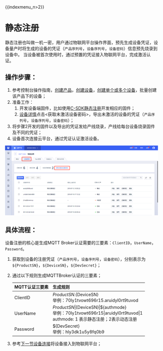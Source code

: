 {{indexmenu_n>2}}


# 静态注册
静态注册也叫做一机一密，用户通过物联网平台操作界面，预先生成设备凭证，设备量产时将生成的设备的凭证（`产品序列号`，`设备序列号`，`设备密码`）信息预先烧录到设备中。 当设备被首次使用时，通过预置的凭证接入物联网平台，完成激活认证。



## 操作步骤：

1. 参考控制台操作指南，[创建产品](../../console_guide/product_device/create_products)，[创建设备](../../console_guide/product_device/create_devcies)，[创建单个或多个设备](../../console_guide/product_device/create_devcies#创建单个或多个设备)，批量创建该产品下的设备；
2. 准备工作：
   1. 开发设备端固件，比如使用[C-SDK静态注册](../../device_develop_guide/c_sdk_example/mqttinterface#静态认证)开发相应的固件；
   2. [设备详情](../../console_guide/product_device/create_devcies#设备详情)点击<获取未激活设备密码>，导出未激活的设备的凭证（`产品序列号`，`设备序列号`，`设备密码`）；
3. 将步骤2开发的固件以及导出的凭证发给产线烧录，产线给每台设备烧录固件及不同的凭证；
4. 设备首次连接云平台，通过凭证认证激活设备。

![获取未激活设备密码](../../images/获取未激活设备密码.png)




## 具体流程：
设备注册的核心是生成MQTT Broker认证需要的三要素：`ClientID`，`UserName`，`Password`。
1. 获取到设备的注册凭证（`产品序列号`，`设备序列号`，`设备密码`），分别表示为`${ProductSN}`，`${DeviceSN}`，`${DevSecret}`；
2. 通过以下规则生成MQTTBroker认证的三要素；

   MQTT认证三要素| 生成规则
   ---|---
   ClientID | ${ProductSN}.${DeviceSN}<br>举例：70ly1tvowt696r15.aruidyl0rt9tuvod
   UserName | ${ProductSN}\|${DeviceSN}\|${authmode}<br>举例：70ly1tvowt696r15\|aruidyl0rt9tuvod\|1<br>authmode: 1 表示静态注册；2表示动态注册
   Password | ${DevSecret}<br>举例：hly3dk1u5y8fq0b9

3. 参考[下一节设备连接]()将设备接入到物联网平台；

